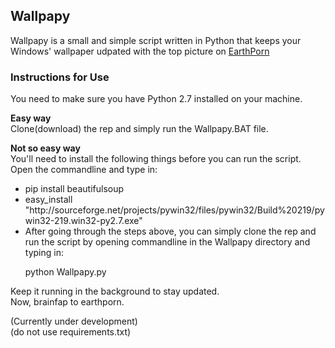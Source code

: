 
<h2>Wallpapy</h2>

Wallpapy is a small and simple script written in Python that keeps your Windows' wallpaper udpated with the top picture on <a href="http://www.reddit.com/r/earthporn">EarthPorn</a>

<h3>Instructions for Use</h3>
You need to make sure you have Python 2.7 installed on your machine.

<b>Easy way</b><br>
Clone(download) the rep and simply run the Wallpapy.BAT file.

<b>Not so easy way</b><br>
You'll need to install the following things before you can run the script. Open the commandline and type in:
<ul>
<li>
  pip install beautifulsoup
</li>
<li>
  easy_install "http://sourceforge.net/projects/pywin32/files/pywin32/Build%20219/pywin32-219.win32-py2.7.exe"
</li>
<li>After going through the steps above, you can simply clone the rep and run the script by opening commandline in the Wallpapy directory and typing in:

  python Wallpapy.py
</li>
</ul> 
Keep it running in the background to stay updated.
<br>Now, brainfap to earthporn.

(Currently under development)<br>
(do not use requirements.txt)
